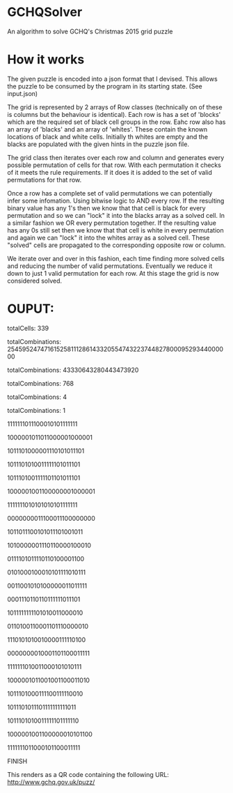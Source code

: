 # GCHQSolver
An algorithm to solve GCHQ's Christmas 2015 grid puzzle

# How it works
The given puzzle is encoded into a json format that I devised. This allows the puzzle to be consumed by the program in its starting state. (See input.json)

The grid is represented by 2 arrays of Row classes (technically on of these is columns but the behaviour is identical). Each row is has a set of 'blocks' which are the required set of black cell groups in the row. Eahc row also has an array of 'blacks' and an array of 'whites'. These contain the known locations of black and white cells. Initially th whites are empty and the blacks are populated with the given hints in the puzzle json file.

The grid class then iterates over each row and column and generates every possible permutation of cells for that row. With each permutation it checks of it meets the rule requirements. If it does it is added to the set of valid permutations for that row. 

Once a row has a complete set of valid permutations we can potentially infer some infomation. Using bitwise logic to AND every row. If the resulting binary value has any 1's then we know that that cell is black for every permutation and so we can "lock" it into the blacks array as a solved cell. In a similar fashion we OR every permutation together. If the resulting value has any 0s still set then we know that that cell is white in every permutation and again we can "lock" it into the whites array as a solved cell. These "solved" cells are propagated to the corresponding opposite row or column.

We iterate over and over in this fashion, each time finding more solved cells and reducing the number of valid permutations. Eventually we reduce it down to just 1 valid permutation for each row. At this stage the grid is now considered solved.

# OUPUT:

totalCells: 339

totalCombinations: 25459524747161525811128614332055474322374482780009529344000000

totalCombinations: 43330643280443473920

totalCombinations: 768

totalCombinations: 4

totalCombinations: 1


1111111011100010101111111

1000001011011000001000001

1011101000001110101011101

1011101010011111101011101

1011101001111101101011101

1000001001100000001000001

1111111010101010101111111

0000000011100011100000000

1011011100101011101001011

1010000001110110000100010

0111101011110110100001100

0101000100010101111010111

0011001010100000011011111

0001110110110111111011101

1011111111101010011000010

0110100110001101110000010

1110101010010000111110100

0000000010001101100011111

1111111010011000101010111

1000001011001001100011010

1011101000111100111110010

1011101011101111111111011

1011101010011111101111110

1000001001100000010101100

1111111011000101100011111


FINISH


This renders as a QR code containing the following URL:
http://www.gchq.gov.uk/puzz/

